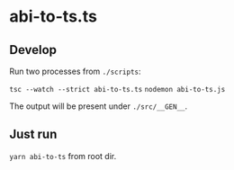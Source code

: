 # abi-to-ts.ts

## Develop

Run two processes from `./scripts`:

 `tsc --watch --strict abi-to-ts.ts`
 `nodemon abi-to-ts.js`

The output will be present under `./src/__GEN__`.

## Just run

`yarn abi-to-ts` from root dir.
 